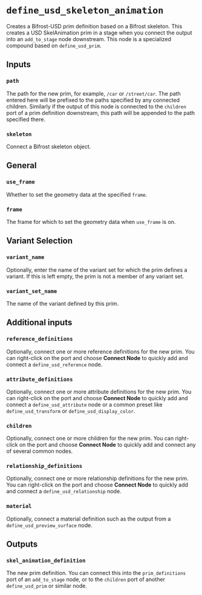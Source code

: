 # `define_usd_skeleton_animation`

Creates a Bifrost-USD prim definition based on a Bifrost skeleton. This creates a USD SkelAnimation prim in a stage when you connect the output into an `add_to_stage` node downstream. This node is a specialized compound based on `define_usd_prim`.

## Inputs

### `path`

The path for the new prim, for example, `/car` or `/street/car`. The path entered here will be prefixed to the paths specified by any connected children. Similarly if the output of this node is connected to the `children` port of a prim definition downstream, this path will be appended to the path specified there.

### `skeleton`

Connect a Bifrost skeleton object.

## General

### `use_frame`

Whether to set the geometry data at the specified `frame`.

### `frame`

The frame for which to set the geometry data when `use_frame` is on.

## Variant Selection

### `variant_name`

Optionally, enter the name of the variant set for which the prim defines a variant. If this is left empty, the prim is not a member of any variant set.

### `variant_set_name`

The name of the variant defined by this prim.

## Additional inputs

### `reference_definitions`

Optionally, connect one or more reference definitions for the new prim. You can right-click on the port and choose **Connect Node** to quickly add and connect a `define_usd_reference` node.

### `attribute_definitions`

Optionally, connect one or more attribute definitions for the new prim. You can right-click on the port and choose **Connect Node** to quickly add and connect a `define_usd_attribute` node or a common preset like `define_usd_transform` or `define_usd_display_color`.

### `children`

Optionally, connect one or more children for the new prim.  You can right-click on the port and choose **Connect Node** to quickly add and connect any of several common nodes.

### `relationship_definitions`

Optionally, connect one or more relationship definitions for the new prim. You can right-click on the port and choose **Connect Node** to quickly add and connect a `define_usd_relationship` node.

### `material`

Optionally, connect a material definition such as the output from a `define_usd_preview_surface` node.

## Outputs

### `skel_animation_definition`

The new prim definition. You can connect this into the `prim_definitions` port of an `add_to_stage` node, or to the `children` port of another `define_usd_prim` or similar node.
